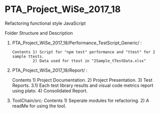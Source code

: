 # PTA_Project_WiSe_2017_18
Refactoring functional style JavaScript

Folder Structure and Description

1. PTA_Project_WiSe_2017_18/Performance_TestScript_Generic/ :

       Contents 1) Script for "npm test" performance and "ttest" for 2 sample ttests.
                2) Data used for ttest in "2Sample_tTestData.xlsx"


2. PTA_Project_WiSe_2017_18/Report/ :
      
      Contents 1) Project Documentation.
               2) Project Presentation.
               3) Test Reports.
                    3.1) Each test library results and visual code metrics report using plato.
               4) Consolidated Report.
               
3. ToolChain/src:
      Contents 1) Seperate modules for refactoring.
               2) A readMe for using the tool.

